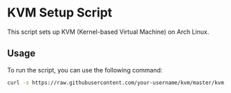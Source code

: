 # KVM Setup Script

This script sets up KVM (Kernel-based Virtual Machine) on Arch Linux.

## Usage

To run the script, you can use the following command:
```bash
curl -s https://raw.githubusercontent.com/your-username/kvm/master/kvm | sudo bash
